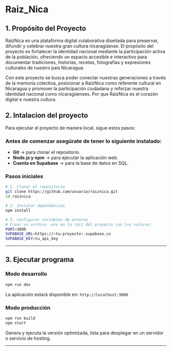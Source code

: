 # Raiz_Nica #
## 1. Propósito del Proyecto
RaízNica es una plataforma digital colaborativa diseñada para preservar, difundir y celebrar nuestra gran cultura nicaragüense. El propósito del proyecto es fortalecer la identidad nacional mediante la participación activa de la población, ofreciendo un espacio accesible e interactivo para documentar tradiciones, historias, recetas, fotografías y expresiones culturales de nuestro país Nicaragua.

Con este proyecto se busca poder conectar nuestras generaciones a través de la memoria colectiva, posicionar a RaízNica como referente cultural en Nicaragua y promover la participación ciudadana y reforzar nuestra identidad nacional como nicaragüenses. Por que RaízNica es el corazón digital e nuestra cultura.

## 2. Intalacion del proyecto
Para ejecutar el proyecto de manera local, sigue estos pasos:


### Antes de comenzar asegúrate de tener lo siguiente instalado:
- **Git** → para clonar el repositorio.
- **Node.js y npm** → para ejecutar la aplicación web.
- **Cuenta en Supabase** → para la base de datos en SQL.

### Pasos iniciales
```bash
# 1. Clonar el repositorio
git clone https://github.com/usuario/raiznica.git
cd raiznica

# 2. Instalar dependencias
npm install

# 3. Configurar variables de entorno
# Crear un archivo .env en la raíz del proyecto con los valores:
PORT=3000
SUPABASE_URL=https://<tu-proyecto>.supabase.co
SUPABASE_KEY=tu_api_key
```

---

## 3. Ejecutar programa

### Modo desarrollo
```bash
npm run dev
```
  La aplicación estará disponible en: `http://localhost:3000`

### Modo producción
```bash
npm run build
npm start
```
  Genera y ejecuta la versión optimizada, lista para desplegar en un servidor o servicio de hosting.

---
